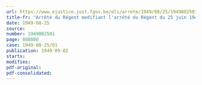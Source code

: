 ```yaml
---
url: https://www.ejustice.just.fgov.be/eli/arrete/1949/08/25/1949082501/justel
title-fr: "Arrêté du Régent modifiant l'arrêté du Régent du 25 juin 1949 instituant des concours exceptionnels d'admission aux emplois définitifs des administrations de l'Etat"
date: 1949-08-25
source:
number: 1949082501
page: 888888
case: 1949-08-25/01
publication: 1949-09-02
starts:
modifies:
pdf-original:
pdf-consolidated:
---
```


